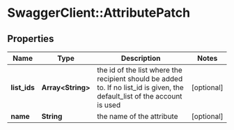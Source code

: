 # SwaggerClient::AttributePatch

## Properties
Name | Type | Description | Notes
------------ | ------------- | ------------- | -------------
**list_ids** | **Array&lt;String&gt;** | the id of the list where the recipient should be added to. If no list_id is given, the default_list of the account is used | [optional] 
**name** | **String** | the name of the attribute | [optional] 


